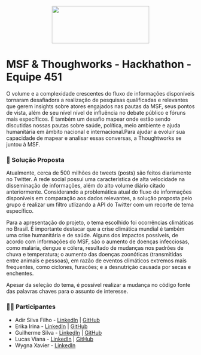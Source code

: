<p align="center">
  <img width="260" height="100" src="https://www.msf.org/themes/custom/msf_theme/src/kss/components/icons/assets/logo-white-en.svg">
</p>

# MSF & Thoughworks - Hackhathon - Equipe 451

O volume e a complexidade crescentes do fluxo de informações disponíveis tornaram desafiadora a realização de pesquisas qualificadas e relevantes que gerem insights sobre atores engajados nas pautas da MSF, seus pontos de vista, além de seu nível nível de influência no debate público e fóruns mais específicos. É também um desafio mapear onde estão sendo discutidas nossas pautas sobre saúde, política, meio ambiente e ajuda humanitária em âmbito nacional e internacional.Para ajudar a evoluir sua capacidade de mapear e analisar essas conversas, a Thoughtworks se juntou à MSF.

### :round_pushpin: Solução Proposta

Atualmente, cerca de 500 milhões de tweets (posts) são feitos diariamente no Twitter. A rede social possui uma característica de alta velocidade na disseminação de informações, além do alto volume diário citado anteriormente. Considerando a problemática atual do fluxo de informações disponíveis em comparação aos dados relevantes, a solução proposta pelo grupo é realizar um filtro utlizando a API do Twitter com um recorte de tema específico. 

Para a apresentação do projeto, o tema escolhido foi ocorrências climáticas no Brasil. É importante destacar que a crise climática mundial é também uma crise humanitária e de saúde. Alguns dos impactos possíveis, de acordo com informações do MSF, são o aumento de doenças infecciosas, como malária, dengue e cólera, resultado de mudanças nos padrões de chuva e temperatura; o aumento das doenças zoonóticas (transmitidas entre animais e pessoas), em razão de eventos climáticos extremos mais frequentes, como ciclones, furacões; e a desnutrição causada por secas e enchentes.

Apesar da seleção do tema, é possível realizar a mudança no código fonte das palavras chaves para o assunto de interesse.

### :technologist: Participantes
* Adir Silva Filho - [LinkedIn](https://www.linkedin.com/in/adir-silva-filho/) | [GitHub](https://github.com/silva-filho) <br>
* Erika Irina - [LinkedIn](https://www.linkedin.com/in/erikairina/) | [GitHub](https://github.com/erikaisc) <br>
* Guilherme Silva - [LinkedIn](https://www.linkedin.com/in/guilherme-s-silva22/) | [GitHub](https://github.com/guilherme-s-silva/) <br>
* Lucas Viana - [LinkedIn](https://www.linkedin.com/in/lucas-viana-006156b2/) | [GitHub](https://github.com/Lukstorms) <br>
* Wygna Xavier - [LinkedIn](https://www.linkedin.com/in/wygnaxavier) <br>


